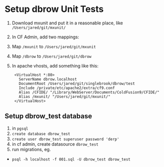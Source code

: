 Setup dbrow Unit Tests
================

1. Download mxunit and put it in a reasonable place, like `/Users/jared/git/mxunit/`
1. In CF Admin, add two mappings:
  1. Map `/mxunit` to `/Users/jared/git/mxunit`
  1. Map `/dbrow` to `/Users/jared/git/dbrow`
1. In apache vhosts, add something like this:    

        <VirtualHost *:80>
          ServerName dbrow.localhost
          DocumentRoot /Users/jared/git/singlebrook/dbrow/test
          Include /private/etc/apache2/extra/cf9.conf
          Alias /CFIDE/ "/Library/WebServer/Documents/ColdFusion9/CFIDE/"
          Alias /mxunit/ "/Users/jared/git/mxunit/"
        </VirtualHost>

Setup dbrow_test database
-------------------------

1. in `pgsql`
  1. `create database dbrow_test`
  1. `create user dbrow_test superuser password 'derp'`
1. in cf admin, create datasource `dbrow_test`
1. run migrations, eg.
  * `psql -h localhost -f 001.sql -U dbrow_test dbrow_test`

